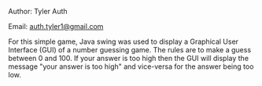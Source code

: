 Author: Tyler Auth

Email: auth.tyler1@gmail.com

For this simple game, Java swing was used to display a Graphical User Interface (GUI) of a number guessing game. The rules are to make a guess between 0 and 100. If your answer is too high then the GUI will display the message "your answer is too high" and vice-versa for the answer being too low. 
